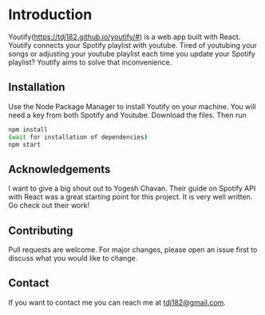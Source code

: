 # Introduction

Youtify(https://tdj182.github.io/youtify/#) is a web app built with React. Youtify connects your Spotify playlist with youtube. Tired of youtubing your songs or adjusting your youtube playlist each time you update your Spotify playlist? Youtify aims to solve that inconvenience.

## Installation

Use the Node Package Manager to install Youtify on your machine.
You will need a key from both Spotify and Youtube.
Download the files. Then run

```bash
npm install
(wait for installation of dependencies)
npm start
```

## Acknowledgements

I want to give a big shout out to Yogesh Chavan. Their guide on Spotify API with React was a great starting point for this project. It is very well written. Go check out their work!

## Contributing

Pull requests are welcome. For major changes, please open an issue first to discuss what you would like to change.

## Contact

If you want to contact me you can reach me at tdj182@gmail.com.
